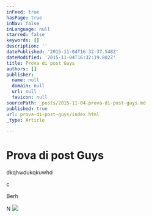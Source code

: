 ```yaml
---
inFeed: true
hasPage: true
inNav: false
inLanguage: null
starred: false
keywords: []
description: ''
datePublished: '2015-11-04T16:32:37.548Z'
dateModified: '2015-11-04T16:32:19.802Z'
title: Prova di post Guys
authors: []
publisher:
  name: null
  domain: null
  url: null
  favicon: null
sourcePath: _posts/2015-11-04-prova-di-post-guys.md
published: true
url: prova-di-post-guys/index.html
_type: Article

---
```

# Prova di post Guys

dkqhwdukqkuwhd

c

Berh

N
![](https://the-grid-user-content.s3-us-west-2.amazonaws.com/647949f3-d590-45e2-8498-87cc41a500e5.png)